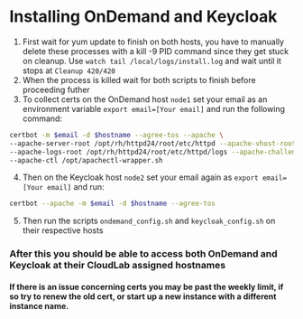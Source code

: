 # Installing OnDemand and Keycloak 


1. First wait for yum update to finish on both hosts, you have to manually delete these processes with a kill -9 PID command since they get stuck on cleanup. Use `watch tail /local/logs/install.log` and wait until it stops at `Cleanup 420/420`
2. When the process is killed wait for both scripts to finish before proceeding futher
3. To collect certs on the OnDemand host `node1` set your email as an environment variable `export email=[Your email]` and run the following command:
```bash
certbot -m $email -d $hostname --agree-tos --apache \
--apache-server-root /opt/rh/httpd24/root/etc/httpd --apache-vhost-root /opt/rh/httpd24/root/etc/httpd/conf.d \
--apache-logs-root /opt/rh/httpd24/root/etc/httpd/logs --apache-challenge-location /opt/rh/httpd24/root/etc/httpd/ \
--apache-ctl /opt/apachectl-wrapper.sh
```
4. Then on the Keycloak host `node2` set your email again as `export email=[Your email]` and run:
```bash
certbot --apache -m $email -d $hostname --agree-tos
```
5. Then run the scripts `ondemand_config.sh` and `keycloak_config.sh` on their respective hosts


### After this you should be able to access both OnDemand and Keycloak at their CloudLab assigned hostnames
#### If there is an issue concerning certs you may be past the weekly limit, if so try to renew the old cert, or start up a new instance with a different instance name.